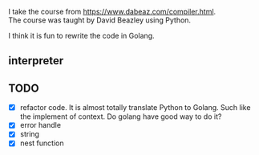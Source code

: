 

I take the course from https://www.dabeaz.com/compiler.html.  
The course was taught by David Beazley using Python. 

I think it is fun to rewrite the code in Golang.

## interpreter



## TODO 
- [x] refactor code. It is almost totally translate Python to Golang.
    Such like the implement of context. Do golang have good way to do it?
- [x] error handle
- [x] string
- [x] nest function